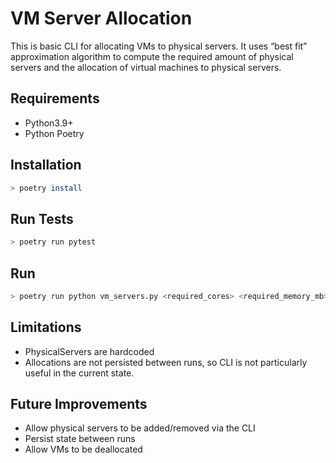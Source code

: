 # VM Server Allocation

This is basic CLI for allocating VMs to physical servers. It uses “best fit”
approximation algorithm to compute the required amount of physical servers and
the allocation of virtual machines to physical servers.

## Requirements

- Python3.9+
- Python Poetry

## Installation

```bash
> poetry install
```

## Run Tests

```bash
> poetry run pytest
```

## Run

```bash
> poetry run python vm_servers.py <required_cores> <required_memory_mb> <required_network_bandwidth_kbps>
```

## Limitations

- PhysicalServers are hardcoded
- Allocations are not persisted between runs, so CLI is not particularly useful in the current state.

## Future Improvements

- Allow physical servers to be added/removed via the CLI
- Persist state between runs
- Allow VMs to be deallocated
